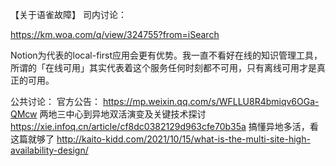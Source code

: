 【关于语雀故障】
司内讨论：

https://km.woa.com/q/view/324755?from=iSearch

Notion为代表的local-first应用会更有优势。我一直不看好在线的知识管理工具，所谓的「在线可用」其实代表着这个服务任何时刻都不可用，只有离线可用才是真正的可用。

公共讨论：
官方公告：
https://mp.weixin.qq.com/s/WFLLU8R4bmiqv6OGa-QMcw
两地三中心到异地双活演变及关键技术探讨
https://xie.infoq.cn/article/cf8dc0382129d963cfe70b35a
搞懂异地多活，看这篇就够了
http://kaito-kidd.com/2021/10/15/what-is-the-multi-site-high-availability-design/